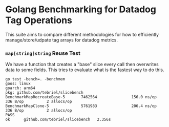 # Golang Benchmarking for Datadog Tag Operations

This suite aims to compare different methodologies for how to efficiently manage/store/udpate tag arrays for
datadog metrics.

### `map[string]string` Reuse Test

We have a function that creates a "base" slice every call then overwrites data to some fields. This tries to
evaluate what is the fastest way to do this.

```
go test -bench=. -benchmem
goos: linux
goarch: arm64
pkg: github.com/tebriel/slicebench
BenchmarkMapRecreateBase-5       7462564               156.0 ns/op           336 B/op          2 allocs/op
BenchmarkMapClone-5              5761983               206.4 ns/op           336 B/op          2 allocs/op
PASS
ok      github.com/tebriel/slicebench   2.356s
```
